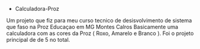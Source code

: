 - Calculadora-Proz

Um projeto que fiz para meu curso tecnico de desisvolvimento de sistema que faso na Proz Educaçao em MG Montes Calros
Basicamente uma calculadora com as cores da Proz ( Roxo, Amarelo e Branco ). Foi o projeto principal de de 5 no total.

  
